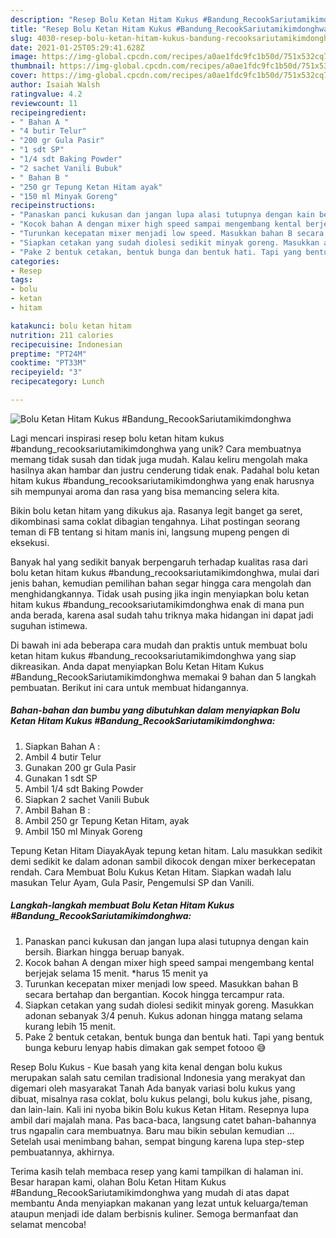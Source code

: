 ```yaml
---
description: "Resep Bolu Ketan Hitam Kukus #Bandung_RecookSariutamikimdonghwa Anti Gagal"
title: "Resep Bolu Ketan Hitam Kukus #Bandung_RecookSariutamikimdonghwa Anti Gagal"
slug: 4030-resep-bolu-ketan-hitam-kukus-bandung-recooksariutamikimdonghwa-anti-gagal
date: 2021-01-25T05:29:41.628Z
image: https://img-global.cpcdn.com/recipes/a0ae1fdc9fc1b50d/751x532cq70/bolu-ketan-hitam-kukus-bandung_recooksariutamikimdonghwa-foto-resep-utama.jpg
thumbnail: https://img-global.cpcdn.com/recipes/a0ae1fdc9fc1b50d/751x532cq70/bolu-ketan-hitam-kukus-bandung_recooksariutamikimdonghwa-foto-resep-utama.jpg
cover: https://img-global.cpcdn.com/recipes/a0ae1fdc9fc1b50d/751x532cq70/bolu-ketan-hitam-kukus-bandung_recooksariutamikimdonghwa-foto-resep-utama.jpg
author: Isaiah Walsh
ratingvalue: 4.2
reviewcount: 11
recipeingredient:
- " Bahan A "
- "4 butir Telur"
- "200 gr Gula Pasir"
- "1 sdt SP"
- "1/4 sdt Baking Powder"
- "2 sachet Vanili Bubuk"
- " Bahan B "
- "250 gr Tepung Ketan Hitam ayak"
- "150 ml Minyak Goreng"
recipeinstructions:
- "Panaskan panci kukusan dan jangan lupa alasi tutupnya dengan kain bersih. Biarkan hingga beruap banyak."
- "Kocok bahan A dengan mixer high speed sampai mengembang kental berjejak selama 15 menit. *harus 15 menit ya"
- "Turunkan kecepatan mixer menjadi low speed. Masukkan bahan B secara bertahap dan bergantian. Kocok hingga tercampur rata."
- "Siapkan cetakan yang sudah diolesi sedikit minyak goreng. Masukkan adonan sebanyak 3/4 penuh. Kukus adonan hingga matang selama kurang lebih 15 menit."
- "Pake 2 bentuk cetakan, bentuk bunga dan bentuk hati. Tapi yang bentuk bunga keburu lenyap habis dimakan gak sempet fotooo 😅"
categories:
- Resep
tags:
- bolu
- ketan
- hitam

katakunci: bolu ketan hitam 
nutrition: 211 calories
recipecuisine: Indonesian
preptime: "PT24M"
cooktime: "PT33M"
recipeyield: "3"
recipecategory: Lunch

---
```



![Bolu Ketan Hitam Kukus #Bandung_RecookSariutamikimdonghwa](https://img-global.cpcdn.com/recipes/a0ae1fdc9fc1b50d/751x532cq70/bolu-ketan-hitam-kukus-bandung_recooksariutamikimdonghwa-foto-resep-utama.jpg)

Lagi mencari inspirasi resep bolu ketan hitam kukus #bandung_recooksariutamikimdonghwa yang unik? Cara membuatnya memang tidak susah dan tidak juga mudah. Kalau keliru mengolah maka hasilnya akan hambar dan justru cenderung tidak enak. Padahal bolu ketan hitam kukus #bandung_recooksariutamikimdonghwa yang enak harusnya sih mempunyai aroma dan rasa yang bisa memancing selera kita.

Bikin bolu ketan hitam yang dikukus aja. Rasanya legit banget ga seret, dikombinasi sama coklat dibagian tengahnya. Lihat postingan seorang teman di FB tentang si hitam manis ini, langsung mupeng pengen di eksekusi.

Banyak hal yang sedikit banyak berpengaruh terhadap kualitas rasa dari bolu ketan hitam kukus #bandung_recooksariutamikimdonghwa, mulai dari jenis bahan, kemudian pemilihan bahan segar hingga cara mengolah dan menghidangkannya. Tidak usah pusing jika ingin menyiapkan bolu ketan hitam kukus #bandung_recooksariutamikimdonghwa enak di mana pun anda berada, karena asal sudah tahu triknya maka hidangan ini dapat jadi suguhan istimewa.


Di bawah ini ada beberapa cara mudah dan praktis untuk membuat bolu ketan hitam kukus #bandung_recooksariutamikimdonghwa yang siap dikreasikan. Anda dapat menyiapkan Bolu Ketan Hitam Kukus #Bandung_RecookSariutamikimdonghwa memakai 9 bahan dan 5 langkah pembuatan. Berikut ini cara untuk membuat hidangannya.

<!--inarticleads1-->

##### Bahan-bahan dan bumbu yang dibutuhkan dalam menyiapkan Bolu Ketan Hitam Kukus #Bandung_RecookSariutamikimdonghwa:

1. Siapkan  Bahan A :
1. Ambil 4 butir Telur
1. Gunakan 200 gr Gula Pasir
1. Gunakan 1 sdt SP
1. Ambil 1/4 sdt Baking Powder
1. Siapkan 2 sachet Vanili Bubuk
1. Ambil  Bahan B :
1. Ambil 250 gr Tepung Ketan Hitam, ayak
1. Ambil 150 ml Minyak Goreng


Tepung Ketan Hitam DiayakAyak tepung ketan hitam. Lalu masukkan sedikit demi sedikit ke dalam adonan sambil dikocok dengan mixer berkecepatan rendah. Cara Membuat Bolu Kukus Ketan Hitam. Siapkan wadah lalu masukan Telur Ayam, Gula Pasir, Pengemulsi SP dan Vanili. 

<!--inarticleads2-->

##### Langkah-langkah membuat Bolu Ketan Hitam Kukus #Bandung_RecookSariutamikimdonghwa:

1. Panaskan panci kukusan dan jangan lupa alasi tutupnya dengan kain bersih. Biarkan hingga beruap banyak.
1. Kocok bahan A dengan mixer high speed sampai mengembang kental berjejak selama 15 menit. *harus 15 menit ya
1. Turunkan kecepatan mixer menjadi low speed. Masukkan bahan B secara bertahap dan bergantian. Kocok hingga tercampur rata.
1. Siapkan cetakan yang sudah diolesi sedikit minyak goreng. Masukkan adonan sebanyak 3/4 penuh. Kukus adonan hingga matang selama kurang lebih 15 menit.
1. Pake 2 bentuk cetakan, bentuk bunga dan bentuk hati. Tapi yang bentuk bunga keburu lenyap habis dimakan gak sempet fotooo 😅


Resep Bolu Kukus - Kue basah yang kita kenal dengan bolu kukus merupakan salah satu cemilan tradisional Indonesia yang merakyat dan digemari oleh masyarakat Tanah Ada banyak variasi bolu kukus yang dibuat, misalnya rasa coklat, bolu kukus pelangi, bolu kukus jahe, pisang, dan lain-lain. Kali ini nyoba bikin Bolu kukus Ketan Hitam. Resepnya lupa ambil dari majalah mana. Pas baca-baca, langsung catet bahan-bahannya trus ngapalin cara membuatnya. Baru mau bikin sebulan kemudian … Setelah usai menimbang bahan, sempat bingung karena lupa step-step pembuatannya, akhirnya. 

Terima kasih telah membaca resep yang kami tampilkan di halaman ini. Besar harapan kami, olahan Bolu Ketan Hitam Kukus #Bandung_RecookSariutamikimdonghwa yang mudah di atas dapat membantu Anda menyiapkan makanan yang lezat untuk keluarga/teman ataupun menjadi ide dalam berbisnis kuliner. Semoga bermanfaat dan selamat mencoba!
